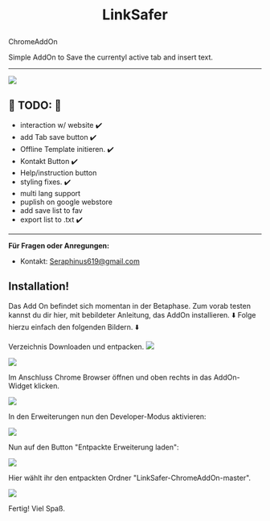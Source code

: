 # <p style="text-align: center;"> LinkSafer 
ChromeAddOn
</p>

Simple AddOn to Save the currentyl active tab and insert text.
***
![](https://github.com/sera619/LinkSafer-ChromeAddOn-New/blob/main/img/LinkSafer_2.png)

## :triangular_flag_on_post: TODO: :triangular_flag_on_post:

- interaction w/ website                :heavy_check_mark:
- add Tab save button                   :heavy_check_mark:
- Offline Template initieren.           :heavy_check_mark:
- Kontakt Button                        :heavy_check_mark:
- Help/instruction button               
- styling fixes.                        :heavy_check_mark:
- multi lang support                    
- puplish on google webstore            
- add save list to fav                  
- export list to .txt                   :heavy_check_mark:

***
**Für Fragen oder Anregungen:**
- Kontakt: Seraphinus619@gmail.com

## Installation!
Das Add On befindet sich momentan in der Betaphase. Zum vorab testen kannst du dir hier, mit bebildeter Anleitung,
das AddOn installieren. 
:arrow_down: Folge hierzu einfach den folgenden Bildern. :arrow_down:


Verzeichnis Downloaden und entpacken.
![](https://user-images.githubusercontent.com/67480273/122171649-41341480-ce80-11eb-8086-15b1a567d489.png)

![](https://user-images.githubusercontent.com/67480273/122171691-4b561300-ce80-11eb-935d-c858aea38a97.png)


Im Anschluss Chrome Browser öffnen und oben rechts in das AddOn-Widget klicken.

![](https://user-images.githubusercontent.com/67480273/122172347-f5ce3600-ce80-11eb-8d0b-7ac68c121548.png)

In den Erweiterungen nun den Developer-Modus aktivieren:

![](https://user-images.githubusercontent.com/67480273/122172463-0da5ba00-ce81-11eb-90c9-986307c2f61c.png)

Nun auf den Button "Entpackte Erweiterung laden":

![](https://user-images.githubusercontent.com/67480273/122172582-2f9f3c80-ce81-11eb-8bd8-4ddc3177144c.png)

Hier wählt ihr den entpackten Ordner "LinkSafer-ChromeAddOn-master". 

![](https://user-images.githubusercontent.com/67480273/122173010-99b7e180-ce81-11eb-92a2-6aa631aa6c41.png)

Fertig! 
Viel Spaß.




